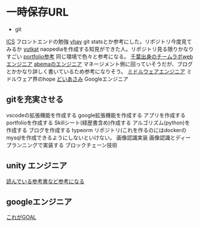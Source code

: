 # 一時保存URL

- git

[ICS](https://github.com/ics-creative) フロントエンドの勉強
[yhay](https://github.com/yhay81?tab=overview&from=2021-08-01&to=2021-08-28) git statsとか参考にした。リポジトリ今度見てみるか
[yutkat](https://github.com/yutkat/katapedia) naopediaを作成する知見ができた人。リポジトリ見る限りかなりすごい
[portfolio参考](https://github.com/mya-ake/portfolio) 同じ環境で色々と参考になる。
[千葉出身のチームラボwebエンジニア](https://github.com/lollipop-onl)
[abemaのエンジニア](https://github.com/jun06t) マネージメント側に回っていそうだが、ブログとかかなり詳しく書いているため参考になりそう。
[ミドルウェアエンジニア](https://i-beam.org/2019/06/05/tsyringe/) ミドルウェア界のhope
[どいあさみ](https://github.com/d0iasm) Googleエンジニア

## gitを充実させる

vscodeの拡張機能を作成する
google拡張機能を作成する
アプリを作成する
portfolioを作成する
Skillシート(経歴書含め)作成する
アルゴリズム(python)を作成する
ブログを作成する
typeorm リポジトリ(これを作るのにはdockerのmysqlを作成できるようにしないといけない。
画像認識実装 画像認識とディープランニングで実装する
ブロックチェーン技術

## unity エンジニア

[読んでいる参考書など参考になる](https://r-ngtm.hatenablog.com/entry/2020/12/31/233335)


## googleエンジニア

[これがGOAL](https://twitter.com/d0iasm)
